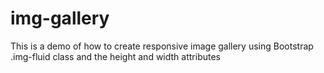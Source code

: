 # img-gallery
This is a demo of how to create responsive image gallery using Bootstrap .img-fluid class and the height and width attributes
